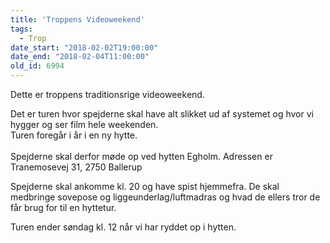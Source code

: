 ```yaml
---
title: 'Troppens Videoweekend'
tags:
  - Trop
date_start: "2018-02-02T19:00:00"
date_end: "2018-02-04T11:00:00"
old_id: 6994
---
```

Dette er troppens traditionsrige videoweekend.

Det er turen hvor spejderne skal have alt slikket ud af systemet og hvor vi hygger og ser film hele weekenden.<br />Turen foregår i år i en ny hytte.<br /><br />Spejderne skal derfor møde op ved hytten Egholm. Adressen er Tranemosevej 31, 2750 Ballerup

Spejderne skal ankomme kl. 20 og have spist hjemmefra. De skal medbringe sovepose og liggeunderlag/luftmadras og hvad de ellers tror de får brug for til en hyttetur.

Turen ender søndag kl. 12 når vi har ryddet op i hytten.